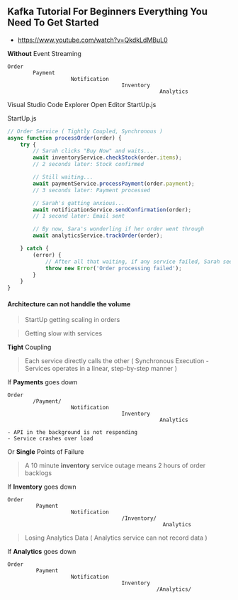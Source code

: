 ## Kafka Tutorial For Beginners Everything You Need To Get Started

- https://www.youtube.com/watch?v=QkdkLdMBuL0 

**Without** Event Streaming

```
Order
        Payment 
                    Notification 
                                    Inventory 
                                                Analytics   
```

Visual Studio Code
Explorer
Open Editor
StartUp.js

StartUp.js
```javascript
// Order Service ( Tightly Coupled, Synchronous )
async function processOrder(order) {
    try {
        // Sarah clicks "Buy Now" and waits...
        await inventoryService.checkStock(order.items);
        // 2 seconds later: Stock confirmed

        // Still waiting...
        await paymentService.processPayment(order.payment);
        // 3 seconds later: Payment processed

        // Sarah's gatting anxious...
        await notificationService.sendConfirmation(order);
        // 1 second later: Email sent

        // By now, Sara's wonderling if her order went through
        await analyticsService.trackOrder(order);

    } catch {
        (error) {
            // After all that waiting, if any service failed, Sarah sees "Something went wrong, please try again"
            throw new Error('Order processing failed');
        }
    }
}
```

#### Architecture can not handdle the volume  

> StartUp getting scaling in orders 

> Getting slow with services

**Tight** Coupling 

> Each service directly calls the other ( Synchronous Execution - Services operates in a linear, step-by-step manner )

If **Payments** goes down
```
Order
        /Payment/ 
                    Notification 
                                    Inventory 
                                                Analytics   

- API in the background is not responding 
- Service crashes over load
```
Or **Single** Points of Failure 

> A 10 minute **inventory** service outage means 2 hours of order backlogs

If **Inventory** goes down
```
Order
         Payment 
                    Notification 
                                    /Inventory/ 
                                                 Analytics
```

> Losing Analytics Data ( Analytics service can not record data )

If **Analytics** goes down
```
Order
         Payment 
                    Notification 
                                    Inventory 
                                               /Analytics/
```

